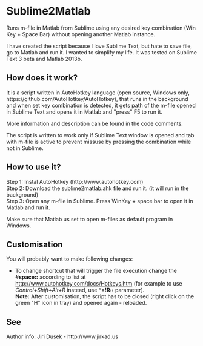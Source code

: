 # Sublime2Matlab
Runs m-file in Matlab from Sublime using any desired key combination (Win Key + Space Bar) without opening another Matlab instance.

I have created the script because I love Sublime Text, but hate to save file, go to Matlab and run it. I wanted to simplify my life. It was tested on Sublime Text 3 beta and Matlab 2013b.

<h2>How does it work?</h2>
It is a script written in AutoHotkey language (open source, Windows only, https://github.com/AutoHotkey/AutoHotkey), that runs in the background and when set key combination is detected, it gets path of the m-file opened in Sublime Text and opens it in Matlab and "press" F5 to run it.

More information and description can be found in the code comments.

The script is written to work only if Sublime Text window is opened and tab with m-file is active to prevent missuse by pressing the combination while not in Sublime.

<h2>How to use it?</h2>
Step 1: Instal AutoHotkey (http://www.autohotkey.com)<br>
Step 2: Download the sublime2matlab.ahk file and run it. (it will run in the background)<br>
Step 3: Open any m-file in Sublime. Press WinKey + space bar to open it in Matlab and run it.<br>

Make sure that Matlab us set to open m-files as default program in Windows.

<h2>Customisation</h2>
You will probably want to make following changes:<br>

* To change shortcut that will trigger the file execution change the <b>#space::</b> according to list at http://www.autohotkey.com/docs/Hotkeys.htm (for example to use <i>Control+Shift+Alt+R</i> instead, use <b>^+!R::</b> parameter).<br><b>Note:</b> After customisation, the script has to be closed (right click on the green "H" icon in tray) and opened again - reloaded.

<h2>See</h2>
Author info: Jiri Dusek - http://www.jirkad.us